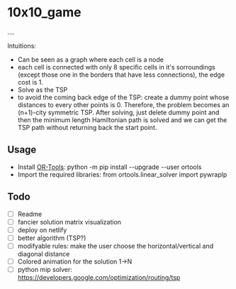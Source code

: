 # 10x10_game
....

Intuitions:
- Can be seen as a graph where each cell is a node
- each cell is connected with only 8 specific cells in it's sorroundings (except those one in the borders that have less connections), the edge cost is 1.
- Solve as the TSP
- to avoid the coming back edge of the TSP: create a dummy point whose distances to every other points is 0. Therefore, the problem becomes an (n+1)-city symmetric TSP. After solving, just delete dummy point and then the minimum length Hamiltonian path is solved and we can get the TSP path without returning back the start point.

## Usage
- Install [OR-Tools](https://developers.google.com/optimization): python -m pip install --upgrade --user ortools
- Import the required libraries: from ortools.linear_solver import pywraplp

## Todo
- [ ] Readme
- [ ] fancier solution matrix visualization
- [ ] deploy on netlify
- [ ] better algorithm (TSP?)
- [ ] modifyable rules: make the user choose the horizontal/vertical and diagonal distance
- [ ] Colored animation for the solution 1->N
- [ ] python mip solver: https://developers.google.com/optimization/routing/tsp
